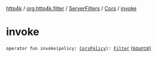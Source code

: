 [http4k](../../../index.md) / [org.http4k.filter](../../index.md) / [ServerFilters](../index.md) / [Cors](index.md) / [invoke](./invoke.md)

# invoke

`operator fun invoke(policy: `[`CorsPolicy`](../../-cors-policy/index.md)`): `[`Filter`](../../../org.http4k.core/-filter/index.md) [(source)](https://github.com/http4k/http4k/blob/master/http4k-core/src/main/kotlin/org/http4k/filter/ServerFilters.kt#L38)
